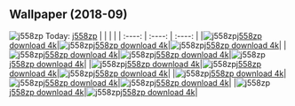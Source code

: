 ## Wallpaper (2018-09)
![j558zp](https://th.wallhaven.cc/small/j5/j558zp.jpg) Today: [j558zp](https://th.wallhaven.cc/small/j5/j558zp.jpg)
|      |      |      |
| :----: | :----: | :----: |
|![j558zp](https://th.wallhaven.cc/small/j5/j558zp.jpg)[j558zp download 4k](https://th.wallhaven.cc/small/j5/j558zp.jpg)|![j558zp](https://th.wallhaven.cc/small/j5/j558zp.jpg)[j558zp download 4k](https://th.wallhaven.cc/small/j5/j558zp.jpg)|![j558zp](https://th.wallhaven.cc/small/j5/j558zp.jpg)[j558zp download 4k](https://th.wallhaven.cc/small/j5/j558zp.jpg)|
|![j558zp](https://th.wallhaven.cc/small/j5/j558zp.jpg)[j558zp download 4k](https://th.wallhaven.cc/small/j5/j558zp.jpg)|![j558zp](https://th.wallhaven.cc/small/j5/j558zp.jpg)[j558zp download 4k](https://th.wallhaven.cc/small/j5/j558zp.jpg)|![j558zp](https://th.wallhaven.cc/small/j5/j558zp.jpg)[j558zp download 4k](https://th.wallhaven.cc/small/j5/j558zp.jpg)|
|![j558zp](https://th.wallhaven.cc/small/j5/j558zp.jpg)[j558zp download 4k](https://th.wallhaven.cc/small/j5/j558zp.jpg)|![j558zp](https://th.wallhaven.cc/small/j5/j558zp.jpg)[j558zp download 4k](https://th.wallhaven.cc/small/j5/j558zp.jpg)|![j558zp](https://th.wallhaven.cc/small/j5/j558zp.jpg)[j558zp download 4k](https://th.wallhaven.cc/small/j5/j558zp.jpg)|
|![j558zp](https://th.wallhaven.cc/small/j5/j558zp.jpg)[j558zp download 4k](https://th.wallhaven.cc/small/j5/j558zp.jpg)|![j558zp](https://th.wallhaven.cc/small/j5/j558zp.jpg)[j558zp download 4k](https://th.wallhaven.cc/small/j5/j558zp.jpg)|![j558zp](https://th.wallhaven.cc/small/j5/j558zp.jpg)[j558zp download 4k](https://th.wallhaven.cc/small/j5/j558zp.jpg)|
|![j558zp](https://th.wallhaven.cc/small/j5/j558zp.jpg)[j558zp download 4k](https://th.wallhaven.cc/small/j5/j558zp.jpg)|![j558zp](https://th.wallhaven.cc/small/j5/j558zp.jpg)[j558zp download 4k](https://th.wallhaven.cc/small/j5/j558zp.jpg)|